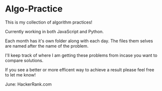 # Algo-Practice

This is my collection of algorithm practices!

Currently working in both JavaScript and Python.

Each month has it's own folder along with each day. The files them selves are named after the name of the problem. 

I'll keep track of where I am getting these problems from incase you want to compare solutions.

If you see a better or more efficent way to achieve a result please feel free to let me know!

June: HackerRank.com 

